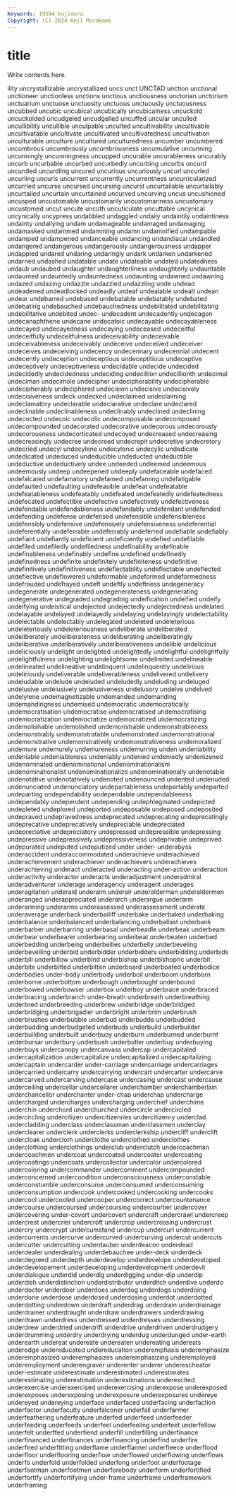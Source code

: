 ```yaml
---
Keywords: 19594 kojimura
Copyright: (C) 2024 Koji Murakami
---
```


# title

Write contents here.



ility uncrystallizable uncrystallized uncs unct UNCTAD unction
unctional unctioneer unctionless unctions unctious unctiousness unctorian unctorium unctuarium unctuose
unctuosity unctuous unctuously unctuousness uncubbed uncubic uncubical uncubically uncubicalness uncuckold
uncuckolded uncudgeled uncudgelled uncuffed uncular unculled uncullibility uncullible unculpable unculted
uncultivability uncultivable uncultivatable uncultivate uncultivated uncultivatedness uncultivation unculturable unculture uncultured
unculturedness uncumber uncumbered uncumbrous uncumbrously uncumbrousness uncumulative uncunning uncunningly uncunningness
uncupped uncurable uncurableness uncurably uncurb uncurbable uncurbed uncurbedly uncurbing uncurbs
uncurd uncurdled uncurdling uncured uncurious uncuriously uncurl uncurled uncurling uncurls
uncurrent uncurrently uncurrentness uncurricularized uncurried uncurse uncursed uncursing uncurst uncurtailable
uncurtailably uncurtailed uncurtain uncurtained uncurved uncurving uncus uncushioned uncusped uncustomable
uncustomarily uncustomariness uncustomary uncustomed uncut uncute uncuth uncuticulate uncuttable uncynical
uncynically uncypress undabbled undaggled undaily undaintily undaintiness undainty undallying undam
undamageable undamaged undamaging undamasked undammed undamming undamn undamnified undampable undamped
undampened undanceable undancing undandiacal undandled undangered undangerous undangerously undangerousness undapper
undappled undared undaring undaringly undark undarken undarkened undarned undashed undatable
undate undateable undated undatedness undaub undaubed undaughter undaughterliness undaughterly undauntable
undaunted undauntedly undauntedness undaunting undawned undawning undazed undazing undazzle undazzled
undazzling unde undead undeadened undeadlocked undeadly undeaf undealable undealt undean
undear undebarred undebased undebatable undebatably undebated undebating undebauched undebauchedness undebilitated
undebilitating undebilitative undebited undec- undecadent undecadently undecagon undecanaphthene undecane undecatoic
undecayable undecayableness undecayed undecayedness undecaying undeceased undeceitful undeceitfully undeceitfulness undeceivability
undeceivable undeceivableness undeceivably undeceive undeceived undeceiver undeceives undeceiving undecency undecennary
undecennial undecent undecently undeception undeceptious undeceptitious undeceptive undeceptively undeceptiveness undecidable
undecide undecided undecidedly undecidedness undeciding undecillion undecillionth undecimal undeciman undecimole
undecipher undecipherability undecipherable undecipherably undeciphered undecision undecisive undecisively undecisiveness undeck
undecked undeclaimed undeclaiming undeclamatory undeclarable undeclarative undeclare undeclared undeclinable undeclinableness
undeclinably undeclined undeclining undecocted undecoic undecolic undecomposable undecomposed undecompounded undecorated
undecorative undecorous undecorously undecorousness undecorticated undecoyed undecreased undecreasing undecreasingly undecree
undecreed undecrepit undecretive undecretory undecried undecyl undecylene undecylenic undecylic undedicate
undedicated undeduced undeducible undeducted undeductible undeductive undeductively undee undeeded undeemed
undeemous undeemously undeep undeepened undeeply undefaceable undefaced undefalcated undefamatory undefamed
undefaming undefatigable undefaulted undefaulting undefeasible undefeat undefeatable undefeatableness undefeatably undefeated
undefeatedly undefeatedness undefecated undefectible undefective undefectively undefectiveness undefendable undefendableness undefendably
undefendant undefended undefending undefense undefensed undefensible undefensibleness undefensibly undefensive undefensively
undefensiveness undeferential undeferentially undeferrable undeferrably undeferred undefiable undefiably undefiant undefiantly
undeficient undeficiently undefied undefilable undefiled undefiledly undefiledness undefinability undefinable undefinableness
undefinably undefine undefined undefinedly undefinedness undefinite undefinitely undefiniteness undefinitive undefinitively
undefinitiveness undeflectability undeflectable undeflected undeflective undeflowered undeformable undeformed undeformedness undefrauded
undefrayed undeft undeftly undeftness undegeneracy undegenerate undegenerated undegenerateness undegenerating undegenerative
undegraded undegrading undeification undeified undeify undeifying undeistical undejected undejectedly undejectedness
undelated undelayable undelayed undelayedly undelaying undelayingly undelectability undelectable undelectably undelegated
undeleted undeleterious undeleteriously undeleteriousness undeliberate undeliberated undeliberately undeliberateness undeliberating undeliberatingly
undeliberative undeliberatively undeliberativeness undelible undelicious undeliciously undelight undelighted undelightedly undelightful
undelightfully undelightfulness undelighting undelightsome undelimited undelineable undelineated undelineative undelinquent undelinquently
undelirious undeliriously undeliverable undeliverableness undelivered undelivery undeludable undelude undeluded undeludedly
undeluding undeluged undelusive undelusively undelusiveness undelusory undelve undelved undelylene undemagnetizable
undemanded undemanding undemandingness undemised undemocratic undemocratically undemocratisation undemocratise undemocratised undemocratising
undemocratization undemocratize undemocratized undemocratizing undemolishable undemolished undemonstrable undemonstrableness undemonstrably undemonstratable
undemonstrated undemonstrational undemonstrative undemonstratively undemonstrativeness undemoralized undemure undemurely undemureness undemurring
unden undeniability undeniable undeniableness undeniably undenied undeniedly undenizened undenominated undenominational
undenominationalism undenominationalist undenominationalize undenominationally undenotable undenotative undenotatively undenoted undenounced undented
undenuded undenunciated undenunciatory undepartableness undepartably undeparted undeparting undependability undependable undependableness
undependably undependent undepending undephlegmated undepicted undepleted undeplored undeported undeposable undeposed
undeposited undepraved undepravedness undeprecated undeprecating undeprecatingly undeprecative undeprecatively undepreciable undepreciated
undepreciative undepreciatory undepressed undepressible undepressing undepressive undepressively undepressiveness undeprivable undeprived
undepurated undeputed undeputized under under- underabyss underaccident underaccommodated underachieve underachieved
underachievement underachiever underachievers underachieves underachieving underact underacted underacting under-action underaction
underactivity underactor underacts underadjustment underadmiral underadventurer underage underagency underagent underages
underagitation underaid underaim underair underalderman underaldermen underanged underappreciated underarch underargue
underarm underarming underarms underassessed underassessment underate underaverage underback underbailiff underbake
underbaked underbaking underbalance underbalanced underbalancing underballast underbank underbarber underbarring underbasal
underbeadle underbeak underbeam underbear underbearer underbearing underbeat underbeaten underbed underbedding
underbeing underbellies underbelly underbeveling underbevelling underbid underbidder underbidders underbidding underbids
underbill underbillow underbind underbishop underbishopric underbit underbite underbitted underbitten underboard
underboated underbodice underbodies under-body underbody underboil underboom underborn underborne underbottom
underbough underbought underbound underbowed underbowser underbox underboy underbrace underbraced underbracing
underbranch under-breath underbreath underbreathing underbred underbreeding underbrew underbridge underbridged underbridging
underbrigadier underbright underbrim underbrush underbrushes underbubble underbud underbudde underbudded underbudding
underbudgeted underbuds underbuild underbuilder underbuilding underbuilt underbuoy underburn underburned underburnt
underbursar underbury underbush underbutler underbuy underbuying underbuys undercanopy undercanvass undercap
undercapitaled undercapitalization undercapitalize undercapitalized undercapitalizing undercaptain undercarder under-carriage undercarriage undercarriages
undercarried undercarry undercarrying undercart undercarter undercarve undercarved undercarving undercase undercasing
undercast undercause underceiling undercellar undercellarer underchamber underchamberlain underchancellor underchanter under-chap
underchap undercharge undercharged undercharges undercharging underchief underchime underchin underchord underchurched
undercircle undercircled undercircling undercitizen undercitizenries undercitizenry underclad undercladding underclass underclassman
underclassmen underclay underclearer underclerk underclerks underclerkship undercliff underclift undercloak undercloth
underclothe underclothed underclothes underclothing underclothings underclub underclutch undercoachman undercoachmen undercoat
undercoated undercoater undercoating undercoatings undercoats undercollector undercolor undercolored undercoloring undercommander
undercomment undercompounded underconcerned undercondition underconsciousness underconstable underconstumble underconsume underconsumed underconsuming
underconsumption undercook undercooked undercooking undercooks undercool undercooled undercooper undercorrect undercountenance
undercourse undercoursed undercoursing undercourtier undercover undercovering under-covert undercovert undercraft undercrawl
undercreep undercrest undercrier undercroft undercrop undercrossing undercrust undercry undercrypt undercumstand
undercup undercurl undercurrent undercurrents undercurve undercurved undercurving undercut undercuts undercutter
undercutting underdauber underdeacon underdead underdealer underdealing underdebauchee under-deck underdeck underdegreed
underdepth underdevelop underdevelope underdeveloped underdevelopement underdeveloping underdevelopment underdevil underdialogue underdid
underdig underdigging under-dip underdip underdish underdistinction underdistributor underditch underdive underdo
underdoctor underdoer underdoes underdog underdogs underdoing underdone underdose underdosed underdosing
underdot underdotted underdotting underdown underdraft underdrag underdrain underdrainage underdrainer underdraught
underdraw underdrawers underdrawing underdrawn underdress underdressed underdresses underdressing underdrew underdried
underdrift underdrive underdriven underdrudgery underdrumming underdry underdrying underdug underdunged under-earth
underearth undereat undereate undereaten undereating undereats underedge undereducated undereducation underemphasis
underemphasize underemphasized underemphasizes underemphasizing underemployed underemployment underengraver underenter underer underescheator
under-estimate underestimate underestimated underestimates underestimating underestimation underestimations underexcited underexercise underexercised
underexercising underexpose underexposed underexposes underexposing underexposure underexposures undereye undereyed undereying
underface underfaced underfacing underfaction underfactor underfaculty underfalconer underfall underfarmer underfeathering
underfeature underfed underfeed underfeeder underfeeding underfeeds underfeel underfeeling underfeet underfellow
underfelt underffed underfiend underfill underfilling underfinance underfinanced underfinances underfinancing underfind
underfire underfired underfitting underflame underflannel underfleece underflood underfloor underflooring underflow
underflowed underflowing underflows underfo underfold underfolded underfong underfoot underfootage underfootman
underfootmen underforebody underform underfortified underfortify underfortifying under-frame underframe underframework underframing
